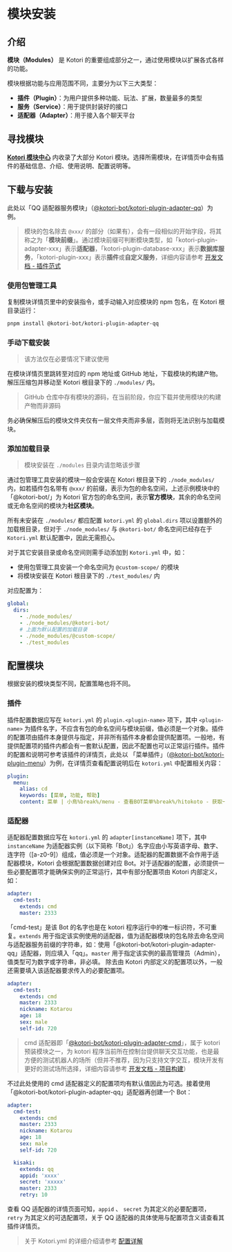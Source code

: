 # 模块安装

## 介绍

**模块（Modules）** 是 Kotori 的重要组成部分之一，通过使用模块以扩展各式各样的功能。

模块根据功能与应用范围不同，主要分为以下三大类型：

- **插件（Plugin）**：为用户提供多种功能、玩法、扩展，数量最多的类型
- **服务（Service）**：用于提供封装好的接口
- **适配器（Adapter）**：用于接入各个聊天平台

## 寻找模块

**[Kotori 模块中心](../modules/)** 内收录了大部分 Kotori 模块。选择所需模块，在详情页中会有插件的基础信息、介绍、使用说明、配置说明等。

## 下载与安装

此处以「QQ 适配器服务模块」（[@kotori-bot/kotori-plugin-adapter-qq](../modules/#@kotori-bot/kotori-plugin-adapter-qq)）为例。

> 模块的包名除去 `@xxx/` 的部分（如果有），会有一段相似的开始字段，将其称之为「**模块前缀**」。通过模块前缀可判断模块类型，如「kotori-plugin-adapter-xxx」表示**适配器**，「kotori-plugin-database-xxx」表示**数据库服务**，「kotori-plugin-xxx」表示**插件**或**自定义服务**，详细内容请参考 [开发文档 - 插件范式](../guide/modules/plugin)

### 使用包管理工具

复制模块详情页里中的安装指令，或手动输入对应模块的 npm 包名，在 Kotori 根目录运行：

```bash
pnpm install @kotori-bot/kotori-plugin-adapter-qq
```

### 手动下载安装

> 该方法仅在必要情况下建议使用

在模块详情页里跳转至对应的 npm 地址或 GitHub 地址，下载模块的构建产物。
解压压缩包并移动至 Kotori 根目录下的 `./modules/` 内。

> GitHub 仓库中存有模块的源码，在当前阶段，你应下载并使用模块的构建产物而非源码

务必确保解压后的模块文件夹仅有一层文件夹而非多层，否则将无法识别与加载模块。

### 添加加载目录

> 模块安装在 `./modules` 目录内请忽略该步骤

通过包管理工具安装的模块一般会安装在 Kotori 根目录下的 `./node_modules/` 内，如若插件包名带有 `@xxx/` 的前缀，表示为包的命名空间，上述示例模块中的「@kotori-bot/」为 Kotori 官方包的命名空间，表示**官方模块**，其余的命名空间或无命名空间的模块为**社区模块**。

所有未安装在 `./modules/` 都应配置 `kotori.yml` 的 `global.dirs` 项以设置额外的加载根目录，但对于 `./node_modules/` 与 `@kotori-bot/` 命名空间已经存在于 `Kotori.yml` 默认配置中，因此无需担心。

对于其它安装目录或命名空间则需手动添加到 `Kotori.yml` 中，如：

- 使用包管理工具安装一个命名空间为 `@custom-scope/` 的模块
- 将模块安装在 Kotori 根目录下的 `./test_modules/` 内

对应配置为：

```yaml
global:
  dirs:
    - ./node_modules/
    - ./node_modules/@kotori-bot/
    # 上面为默认配置的加载目录
    - ./node_modules/@custom-scope/
    - ./test_modules
```

## 配置模块

根据安装的模块类型不同，配置策略也将不同。

### 插件

插件配置数据应写在 `kotori.yml` 的 `plugin.<plugin-name>` 项下，其中 `<plugin-name>` 为插件名字，不应含有包的命名空间与模块前缀，值必须是一个对象。插件的配置项由插件本身提供与指定，并非所有插件本身都会提供配置项。一般地，有提供配置项的插件内都会有一套默认配置，因此不配置也可以正常运行插件。插件的配置和说明可参考该插件的详情页，此处以 「菜单插件」（[@kotori-bot/kotori-plugin-menu](../modules/#@kotori-bot/kotori-plugin-menu)）为例，在详情页查看配置说明后在 `kotori.yml` 中配置相关内容：

```yaml
plugin:
  menu:
    alias: cd
    keywords: [菜单, 功能, 帮助]
    content: 菜单 | 小鳥%break%/menu - 查看BOT菜单%break%/hitokoto - 获取一条一言%break%ByHotaru
```

### 适配器

适配器配置数据应写在 `kotori.yml` 的 `adapter[instanceName]` 项下，其中 `instanceName` 为适配器实例（以下简称「Bot」）名字应由小写英语字母、数字、连字符（\[a-z0-9\]）组成，值必须是一个对象。适配器的配置数据不会作用于适配器模块，Kotori 会根据配置数据创建对应 Bot。对于适配器的配置，必须提供一些必要配置项才能确保实例的正常运行，其中有部分配置项由 Kotori 内部定义，如：

```yaml
adapter:
  cmd-test:
    extends: cmd
    master: 2333
```

「cmd-test」是该 Bot 的名字也是在 kotori 程序运行中的唯一标识符，不可重复。`extends` 用于指定该实例使用的适配器，值为适配器模块的包名除去命名空间与适配器服务前缀的字符串，如：使用「@kotori-bot/kotori-plugin-adapter-qq」适配器，则应填入「qq」。`master` 用于指定该实例的最高管理员（Admin），值类型可为数字或字符串，非必填。
除去由 Kotori 内部定义的配置项以外，一般还需要填入该适配器要求传入的必要配置项。

```yaml
adapter:
  cmd-test:
    extends: cmd
    master: 2333
    nickname: Kotarou
    age: 18
    sex: male
    self-id: 720
```

> cmd 适配器即「[@kotori-bot/kotori-plugin-adapter-cmd](../modules/#@kotori-bot/kotori-plugin-adapter-cmd)」，属于 kotori 预装模块之一，为 kotori 程序当前所在控制台提供聊天交互功能，也是最方便的测试机器人的场所（但并不推荐，因为只支持文字交互，模块开发有更好的测试场所选择，详细内容请参考 [开发文档 - 项目构建](../guide/start/setup)）

不过此处使用的 cmd 适配器定义的配置项均有默认值因此为可选。接着使用「@kotori-bot/kotori-plugin-adapter-qq」适配器再创建一个 Bot：

```yaml
adapter:
  cmd-test:
    extends: cmd
    master: 2333
    nickname: Kotarou
    age: 18
    sex: male
    self-id: 720

  kisaki:
    extends: qq
    appid: 'xxxx'
    secret: 'xxxxx'
    master: 2333
    retry: 10
```

查看 QQ 适配器的详情页面可知，`appid` 、 `secret` 为其定义的必要配置项，`retry` 为其定义的可选配置项，关于 QQ 适配器的具体使用与配置项含义请查看其插件详情页。

> 关于 Kotori.yml 的详细介绍请参考 [配置详解](./config)

